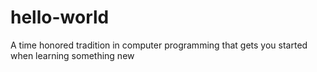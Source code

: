 # hello-world
A time honored tradition in computer programming that gets you started when learning something new
